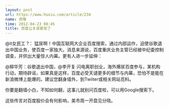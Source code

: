 ```yaml
---
layout: post
url: https://www.huxiu.com/article/234
name: 虎嗅
time: 2012-04-23 08:45
title: 百度公关该紧张了
---
```

@it女民工 ?： 猛尿啊！中国互联网大企业百度搜索，通过内部运作，迫使谷歌退出中国业务，使百度一家独大。消息来源说，百度重庆业务主管已经被中纪委控制调查，并供出大量惊人内幕。更有人进一步延伸：

@柳华芳：谷歌退出中国，@李开复 闪电离职创业，海外爆尿百度参与，某机构行动，期待辟谣，如果真是这样，百度必受天谴更多的细节与内幕，恐怕不是能在新浪微博上能爆的。建议您翻身墙外，到Twiiter或相关网站觅料。

你要是翻墙小白，不知如何翻，这事儿就别问百度啦，可以用Google搜索下。

这些传言对百度股价会有何影响，美市周一开盘见分晓。

